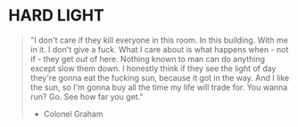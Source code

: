 # HARD LIGHT

> "I don't care if they kill everyone in this room. In this building. With me in it. I don't give a fuck. What I care about is what happens when - not if - they get _out_ of here. Nothing known to man can do anything except slow them down. I honestly think if they see the light of day they're gonna eat the fucking sun, because it got in the way. And I like the sun, so I'm gonna buy all the time my life will trade for. You wanna run? Go. See how far you get."
>
> - Colonel Graham
